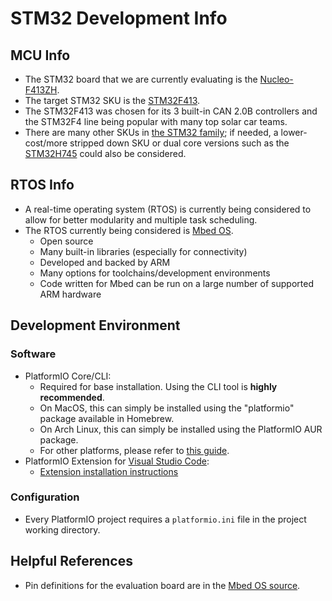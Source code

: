 # STM32 Development Info # 
## MCU Info ##
* The STM32 board that we are currently evaluating is the [Nucleo-F413ZH](https://www.st.com/en/evaluation-tools/nucleo-f413zh.html).
* The target STM32 SKU is the [STM32F413](https://www.st.com/en/microcontrollers-microprocessors/stm32f413-423.html).
* The STM32F413 was chosen for its 3 built-in CAN 2.0B controllers and the STM32F4 line being popular with many top solar car teams.
* There are many other SKUs in [the STM32 family](https://www.st.com/en/microcontrollers-microprocessors/stm32-32-bit-arm-cortex-mcus.html); if needed, a lower-cost/more stripped down SKU or dual core versions such as the [STM32H745](https://www.st.com/en/microcontrollers-microprocessors/stm32h745-755.html) could also be considered.

## RTOS Info ##
* A real-time operating system (RTOS) is currently being considered to allow for better modularity and multiple task scheduling.
* The RTOS currently being considered is [Mbed OS](https://www.mbed.com/en/platform/mbed-os/).
    * Open source
    * Many built-in libraries (especially for connectivity)
    * Developed and backed by ARM
    * Many options for toolchains/development environments
    * Code written for Mbed can be run on a large number of supported ARM hardware
  
## Development Environment ##
### Software ###
* PlatformIO Core/CLI:
  * Required for base installation. Using the CLI tool is **highly recommended**.
  * On MacOS, this can simply be installed using the "platformio" package available in Homebrew. 
  * On Arch Linux, this can simply be installed using the PlatformIO AUR package.
  * For other platforms, please refer to [this guide](https://docs.platformio.org/en/latest/core/installation.html).
* PlatformIO Extension for [Visual Studio Code](https://code.visualstudio.com/):
  * [Extension installation instructions](https://platformio.org/install/ide?install=vscode)
### Configuration ###
* Every PlatformIO project requires a `platformio.ini` file in the project working directory.


## Helpful References ##
* Pin definitions for the evaluation board are in the [Mbed OS source](https://github.com/ARMmbed/mbed-os/tree/master/targets/TARGET_STM/TARGET_STM32F4/TARGET_STM32F413xH/TARGET_NUCLEO_F413ZH).
